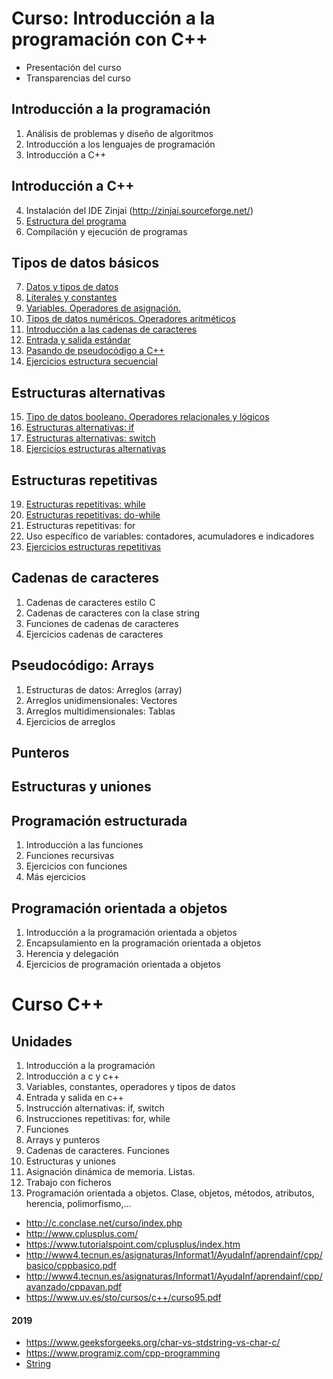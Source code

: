 # Curso: Introducción a la programación con C++

* Presentación del curso
* Transparencias del curso

## Introducción a la programación

1. Análisis de problemas y diseño de algoritmos
2. Introducción a los lenguajes de programación
3. Introducción a C++

## Introducción a C++

4. Instalación del IDE Zinjai (http://zinjai.sourceforge.net/)
5. [Estructura del programa](curso/u05)
6. Compilación y ejecución de programas

## Tipos de datos básicos

7. [Datos y tipos de datos](curso/u07)
8. [Literales y constantes](curso/u08)
9. [Variables. Operadores de asignación.](curso/u09)
10. [Tipos de datos numéricos. Operadores aritméticos](curso/u10)
11. [Introducción a las cadenas de caracteres](curso/u11)
12. [Entrada y salida estándar](curso/u12)
13. [Pasando de pseudocódigo a C++](curso/u13)
14. [Ejercicios estructura secuencial](curso/u14)

## Estructuras alternativas

15. [Tipo de datos booleano. Operadores relacionales y lógicos](curso/u15)
16. [Estructuras alternativas: if](curso/u16)
17. [Estructuras alternativas: switch](curso/u17)
18. [Ejercicios estructuras alternativas](curso/u18)

## Estructuras repetitivas

19. [Estructuras repetitivas: while](curso/u19)
20. [Estructuras repetitivas: do-while](curso/u20)
21. Estructuras repetitivas: for
22. Uso específico de variables: contadores, acumuladores e indicadores
23. [Ejercicios estructuras repetitivas](curso/u23)

## Cadenas de caracteres

1. Cadenas de caracteres estilo C
1. Cadenas de caracteres con la clase string
1. Funciones de cadenas de caracteres
1. Ejercicios cadenas de caracteres

## Pseudocódigo: Arrays

1. Estructuras de datos: Arreglos (array)
1. Arreglos unidimensionales: Vectores
1. Arreglos multidimensionales: Tablas
1. Ejercicios de arreglos

## Punteros

## Estructuras y uniones

## Programación estructurada

1. Introducción a las funciones
1. Funciones recursivas
1. Ejercicios con funciones
1. Más ejercicios

## Programación orientada a objetos

1. Introducción a la programación orientada a objetos
1. Encapsulamiento en la programación orientada a objetos
1. Herencia y delegación
1. Ejercicios de programación orientada a objetos



# Curso C++

## Unidades

1. Introducción a la programación
2. Introducción a c y c++
3. Variables, constantes, operadores y tipos de datos
4. Entrada y salida en c++
5. Instrucción alternativas: if, switch
6. Instrucciones repetitivas: for, while
7. Funciones
8. Arrays y punteros
9. Cadenas de caracteres. Funciones
10. Estructuras y uniones
11. Asignación dinámica de memoria. Listas.
12. Trabajo con ficheros
13. Programación orientada a objetos. Clase, objetos, métodos, atributos, herencia, polimorfismo,...


* http://c.conclase.net/curso/index.php
* http://www.cplusplus.com/
* https://www.tutorialspoint.com/cplusplus/index.htm
* http://www4.tecnun.es/asignaturas/Informat1/AyudaInf/aprendainf/cpp/basico/cppbasico.pdf
* http://www4.tecnun.es/asignaturas/Informat1/AyudaInf/aprendainf/cpp/avanzado/cppavan.pdf
* https://www.uv.es/sto/cursos/c++/curso95.pdf

#### 2019

* https://www.geeksforgeeks.org/char-vs-stdstring-vs-char-c/
* https://www.programiz.com/cpp-programming
* [String](https://www.geeksforgeeks.org/c-string-class-and-its-applications/)